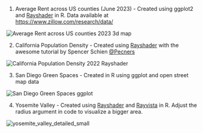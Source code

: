 1. Average Rent across US counties (June 2023) - Created using ggplot2 and [Rayshader](https://github.com/tylermorganwall/rayshader) in R. Data available at https://www.zillow.com/research/data/

![Average Rent across US counties 2023 3d map](https://github.com/gsaluja-og/map_visualizations/blob/main/Rent_US_Counties_3D/RentUSCountyLevel3dFinal.png?raw=true)

2. California Population Density - Created using [Rayshader](https://github.com/tylermorganwall/rayshader) with the awesome tutorial by 
Spencer Schien [@Pecners](https://github.com/Pecners)

![California Population Density 2022 Rayshader](https://github.com/gsaluja-og/map_visualizations/blob/main/California_Population_Density_3D_rayshader/California_Population_Density_2022_small.png?raw=true)

3. San Diego Green Spaces - Created in R using ggplot and open street map data

![San Diego Green Spaces ggplot](https://github.com/gsaluja-og/map_visualizations/blob/main/San_Diego_Green_Spaces/San_Diego_Green_Spaces.png?raw=true)

4. Yosemite Valley - Created using [Rayshader](https://github.com/tylermorganwall/rayshader) and [Rayvista](https://github.com/h-a-graham/rayvista) in R. Adjust the radius argument in code to visualize a bigger area.

![yosemite_valley_detailed_small](https://github.com/gsaluja-og/map-visualizations/assets/39690454/be6f90d7-f11c-45bb-82ff-3ce032207628)
